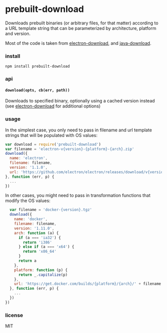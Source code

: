 # prebuilt-download

Downloads prebuilt binaries (or arbitrary files, for that matter) according to a URL template string that can be parameterized by architecture, platform and version.

Most of the code is taken from [electron-download](https://github.com/electron-userland/electron-download), and [java-download](https://github.com/blahah/java-download).

### install
`npm install prebuilt-download`

### api
#### `download(opts, cb(err, path))`
Downloads to specified binary, optionally using a cached version instead (see [electron-download](https://github.com/electron-userland/electron-download) for additional options)

### usage

In the simplest case, you only need to pass in filename and url template strings that will be populated with OS values: 
```js
var download = require('prebuilt-download')
var filename = 'electron-v{version}-{platform}-{arch}.zip'
download({
  name: 'electron',
  filename: filename,
  version: '1.1.0',
  url: 'https://github.com/electron/electron/releases/download/v{version}/' + filename
}, function (err, p) {
  ...
})
```

In other cases, you might need to pass in transformation functions that modify the OS values:
``` js
  var filename = 'docker-{version}.tgz'
  download({
    name: 'docker',
    filename: filename,
    version: '1.11.0',
    arch: function (a) {
      if (a === 'ia32') {
        return 'i386'
      } else if (a === 'x64') {
        return 'x86_64'
      }
      return a
    },
    platform: function (p) {
      return _.capitalize(p)
    },
    url: 'https://get.docker.com/builds/{platform}/{arch}/' + filename
  }, function (err, p) {
    ...
  })
})
```
### license
MIT
